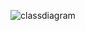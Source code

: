 ![classdiagram](https://user-images.githubusercontent.com/90755361/162941854-de2bd216-9e61-487c-aecc-51c1d12b70d9.png)
